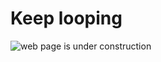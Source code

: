 # Keep looping

![web page is under construction](https://docimages.blob.core.chinacloudapi.cn/images/commingsoon20210514.jpg)
